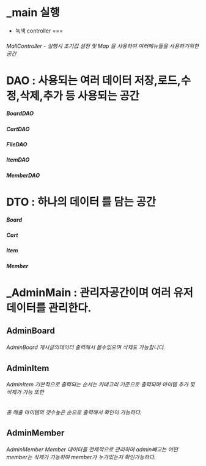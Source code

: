 _main 실행
===

* 녹색 controller
===
###### MallController - 실행시 초기값 설정 및 Map 을 사용하여 여러메뉴들을 사용하기위한 공간

DAO : 사용되는 여러 데이터 저장,로드,수정,삭제,추가 등 사용되는 공간
==========
##### BoardDAO 
##### CartDAO
##### FileDAO 
##### ItemDAO
##### MemberDAO

DTO : 하나의 데이터 를 담는 공간
===
##### Board
##### Cart
##### Item
##### Member

_AdminMain : 관리자공간이며 여러 유저데이터를 관리한다.
===
AdminBoard
---
###### AdminBoard 게시글의데이터 출력해서 볼수있으며 삭제도 가능합니다.
AdminItem
---
###### AdminItem 기본적으로 출력되는 순서는 카테고리 기준으로 출력되며 아이템 추가 및 삭제가 가능 또한 
######  총 매출 아이템의 갯수높은 순으로 출력해서 확인이 가능하다.
AdminMember
---
###### AdminMember Member 데이터를 전체적으로 관리하며 admin빼고는 어떤 member는 삭제가 가능하며 member가 누가있는지 확인가능하다.
